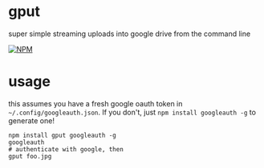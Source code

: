 # gput

super simple streaming uploads into google drive from the command line

[![NPM](https://nodei.co/npm/gput.png?mini=true)](https://nodei.co/npm/gput/)

# usage

this assumes you have a fresh google oauth token in `~/.config/googleauth.json`. If you don't, just `npm install googleauth -g` to generate one!

```
npm install gput googleauth -g
googleauth
# authenticate with google, then
gput foo.jpg
```
